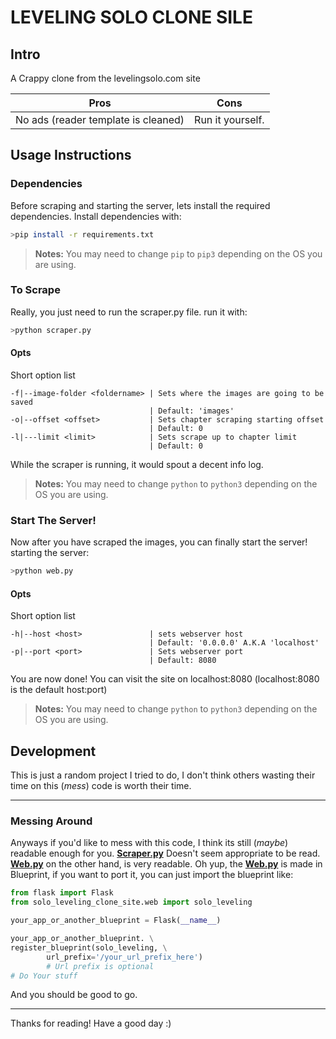# LEVELING SOLO CLONE SILE
## Intro
A Crappy clone from the levelingsolo.com site

|Pros                               |Cons              |
|---------                          |:------:          |
|No ads (reader template is cleaned)|Run it yourself.  |


## Usage Instructions
### Dependencies
Before scraping and starting the server, lets install the required dependencies.
Install dependencies with:
```bash
>pip install -r requirements.txt
```

> **Notes:**
> You may need to change `pip` to `pip3` depending on the OS you are using.
### To Scrape
Really, you just need to run the scraper.py file.
run it with: 
```bash
>python scraper.py 
```
#### Opts
Short option list
```
-f|--image-folder <foldername> | Sets where the images are going to be saved
							   | Default: 'images'
-o|--offset <offset>		   | Sets chapter scraping starting offset
							   | Default: 0
-l|---limit <limit>			   | Sets scrape up to chapter limit
							   | Default: 0
```
While the scraper is running, it would spout a decent info log.
> **Notes:**
> You may need to change `python` to `python3` depending on the OS you are using.

### Start The Server!
Now after you have scraped the images, you can finally start the server!
starting the server:
```bash
>python web.py
```
#### Opts
Short option list
```
-h|--host <host>		 	   | sets webserver host
							   | Default: '0.0.0.0' A.K.A 'localhost'
-p|--port <port>			   | Sets webserver port
							   | Default: 8080
```

You are now done! You can visit the site on localhost:8080 (localhost:8080 is the default host:port)
> **Notes:**
> You may need to change `python` to `python3` depending on the OS you are using.

## Development
This is just a random project I tried to do, I don't think others wasting their time on this (*mess*) code is worth their time.

---
### Messing Around
Anyways if you'd like to mess with this code, I think its still (*maybe*) readable enough for you.
**[Scraper.py](./scraper.py)** Doesn't seem appropriate to be read. **[Web.py](./web.py)** on the other hand, is very readable.
Oh yup, the **[Web.py](./web.py)** is made in Blueprint, if you want to port it, you can just import the blueprint like: 
```python
from flask import Flask
from solo_leveling_clone_site.web import solo_leveling

your_app_or_another_blueprint = Flask(__name__)

your_app_or_another_blueprint. \
register_blueprint(solo_leveling, \
		url_prefix='/your_url_prefix_here') 
		# Url prefix is optional
# Do Your stuff

```
And you should be good to go.

---
Thanks for reading! Have a good day :)
